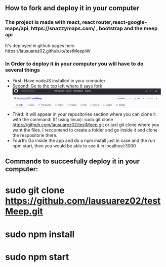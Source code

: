 ## How to fork and deploy it in your computer
<h3>The project is made with react, react router,react-google-maps/api, https://snazzymaps.com/ , bootstrap and the meep api</h3>

<p>It's deployed in github pages here https://lausuarez02.github.io/testMeep/#/</p>

<h3>In Order to deploy it in your computer you will have to do several things</h3>

 - First: Have nodeJS installed in your computer
 - Second: Go to the top left where it says fork 
 ![GitHub Logo](/first.jpeg)
 - Third: It will appear in your repositories section where you can clone it with the command:
  (If using linux): sudo git clone https://github.com/lausuarez02/testMeep.git 
  or just git clone where you want the files. I reccomend to create a folder and go inside it and clone the respositorie there.
 - Fourth: Go inside the app and do a npm install just in case and the run npm start, then you would be able to see it in localhost:3000




## Commands to succesfully deploy it in your computer:
# sudo git clone https://github.com/lausuarez02/testMeep.git 
# sudo npm install
# sudo npm start






